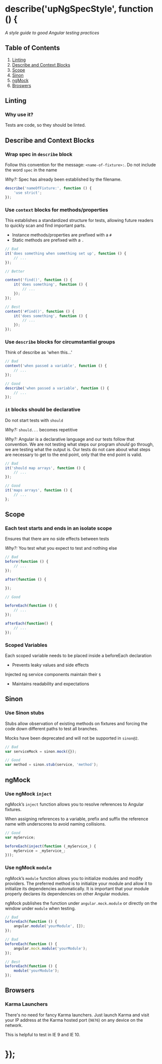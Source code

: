 # describe('upNgSpecStyle', function () {

*A style guide to good Angular testing practices*

## Table of Contents

1. [Linting](#linting)
1. [Describe and Context Blocks](#describe-and-context-blocks)
1. [Scope](#scope)
1. [Sinon](#sinon)
1. [ngMock](#ngmock)
1. [Broswers](#browsers)

## Linting
### Why use it?

Tests are code, so they should be linted.

## Describe and Context Blocks
### Wrap spec in `describe` block

Follow this convention for the message: `<name-of-fixture>:`. Do not include the word `spec` in the name

*Why?:* 
Spec has already been established by the filename.

```javascript
describe('nameOfFixture:', function () {
    'use strict';
});
```
### Use `context` blocks for methods/properties
This establishes a standardized structure for tests, allowing future readers to quickly scan and find important parts.

* Instance methods/properties are prefixed with a `#`
* Static methods are prefixed with a `.`

```javascript
// Bad
it('does something when something set up', function () {
    // ...
});

// Better

context('find()', function () {
    it('does something', function () {
        // ...
    });
});

// Best
context('#find()', function () {
    it('does something', function () {
        // ...
    });
});
```

### Use `describe` blocks for circumstantial groups
Think of describe as 'when this...'

```javascript
// Bad
context('when passed a variable', function () {
    // ...
});

// Good
describe('when passed a variable', function () {
    // ...
});
```

### `it` blocks should be declarative
Do not start tests with `should`

*Why?:* `should...` becomes repetitive

*Why?:* Angular is a declarative language and our tests follow that convention. We are not testing what steps
our program *should* go through, we are testing what the output is. Our tests do not care about what
steps are necessary to get to the end point, only that the end point is valid. 

```javascript
// Bad
it('should map arrays', function () {
    // ...
});

// Good
it('maps arrays', function () {
    // ...
};
```

## Scope
### Each test starts and ends in an isolate scope
Ensures that there are no side effects between tests

*Why?:* You test what you expect to test and nothing else

```javascript
// Bad
before(function () {
    // ...
});

after(function () {

});

// Good

beforeEach(function () {
    // ...
});

afterEach(function() {
    // ...
});
```
### Scoped Variables
Each scoped variable needs to be placed inside a beforeEach declaration

- Prevents leaky values and side effects
    
Injected ng service components maintain their `$`

- Maintains readability and expectations


## Sinon
### Use Sinon stubs

Stubs allow observation of existing methods on fixtures and forcing the code down different paths to test all branches.

Mocks have been deprecated and will not be supported in `sinon@2`.

```javascript
// Bad
var serviceMock = sinon.mock({});

// Good
var method = sinon.stub(service, 'method');
```

## ngMock
### Use ngMock `inject`

ngMock’s `inject` function allows you to resolve references to Angular fixtures.

When assigning references to a variable, prefix and suffix the reference name with underscores to avoid naming collisions.

```javascript
// Good
var myService;

beforeEach(inject(function (_myService_) {
    myService = _myService_;
}));
```

### Use ngMock `module`

ngMock’s `module` function allows you to initialize modules and modify providers. The preferred method is to initialize your module and allow it to initialize its dependencies automatically. It is important that your module properly declares its dependencies on other Angular modules.

ngMock publishes the function under `angular.mock.module` or directly on the window under `module` when testing.

```javascript
// Bad
beforeEach(function () {
    angular.module('yourModule', []);
});

// Bad
beforeEach(function () {
    angular.mock.module('yourModule');
});

// Best
beforeEach(function () {
    module('yourModule');
});
```

## Browsers
### Karma Launchers

There's no need for fancy Karma launchers. Just launch Karma and visit your IP address at the Karma hosted port (`9876`) on any device on the network.

This is helpful to test in IE 9 and IE 10.

# });

